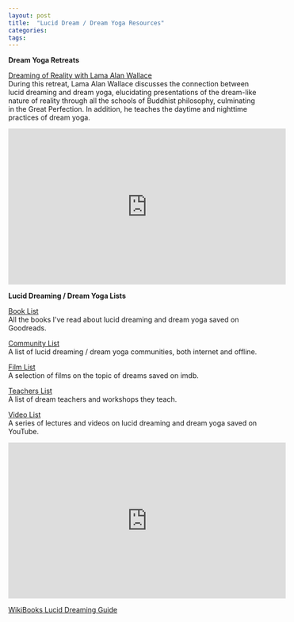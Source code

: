 ```yaml
---
layout: post
title:  "Lucid Dream / Dream Yoga Resources"
categories: 
tags:
---
```


**Dream Yoga Retreats**
<br>

[Dreaming of Reality with Lama Alan Wallace](/wallacedreamyoga)
<br>
During this retreat, Lama Alan Wallace discusses the connection between lucid dreaming and dream yoga, elucidating presentations of the dream-like nature of reality through all the schools of Buddhist philosophy, culminating in the Great Perfection. In addition, he teaches the daytime and nighttime practices of dream yoga.
<br>

<iframe width="560" height="315" src="https://www.youtube.com/embed/R2lC86-vIUs?si=WtMux-mLSogADTpm" title="YouTube video player" frameborder="0" allow="accelerometer; autoplay; clipboard-write; encrypted-media; gyroscope; picture-in-picture; web-share" allowfullscreen></iframe>

<br>

**Lucid Dreaming / Dream Yoga Lists**

[Book List](https://www.goodreads.com/review/list/95737422-link-daniel?ref=nav_mybooks&shelf=dreams)
<br>
All the books I've read about lucid dreaming and dream yoga saved on Goodreads.

[Community List](/dreamgroups)
<br>
A list of lucid dreaming / dream yoga communities, both internet and offline.

[Film List](https://www.imdb.com/list/ls083385013/)
<br>
A selection of films on the topic of dreams saved on imdb.

[Teachers List](/dreamteachers)
<br>
A list of dream teachers and workshops they teach.

[Video List](https://www.youtube.com/playlist?list=PL3IOQtA2di8PQNdPo2_FVaBlhVkb5PUXM)
<br>
A series of lectures and videos on lucid dreaming and dream yoga saved on YouTube.

<iframe width="560" height="315" src="https://www.youtube.com/embed/videoseries?si=X-4ZGrE6znQ8XZeq&amp;list=PL3IOQtA2di8PQNdPo2_FVaBlhVkb5PUXM" title="YouTube video player" frameborder="0" allow="accelerometer; autoplay; clipboard-write; encrypted-media; gyroscope; picture-in-picture; web-share" allowfullscreen></iframe>

<br>

[WikiBooks Lucid Dreaming Guide](https://en.wikibooks.org/wiki/Lucid_Dreaming)
<br>
